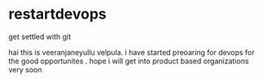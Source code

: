 # restartdevops
get settled with git 

hai this is veeranjaneyullu velpula. i have started preoaring for devops for the good opportunites . hope i will get into product based organizations very soon
